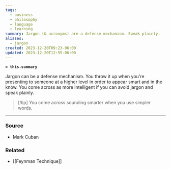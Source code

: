 ```yaml
---
tags:
  - business
  - philosophy
  - language
  - learning
summary: Jargon (& acronyms) are a defense mechanism. Speak plainly.
aliases:
  - jargon
created: 2023-12-20T09:23-06:00
updated: 2023-12-20T12:55-06:00
---
```

**`= this.summary`**

Jargon can be a defense mechanism. You throw it up when you're presenting to someone at a higher level in order to appear smart and in the know. You come across as more intelligent if you can avoid jargon and speak plainly. 

> [!tip] You come across sounding smarter when you use simpler words. 

---
### Source
- Mark Cuban 

### Related
- [[Feynman Technique]]